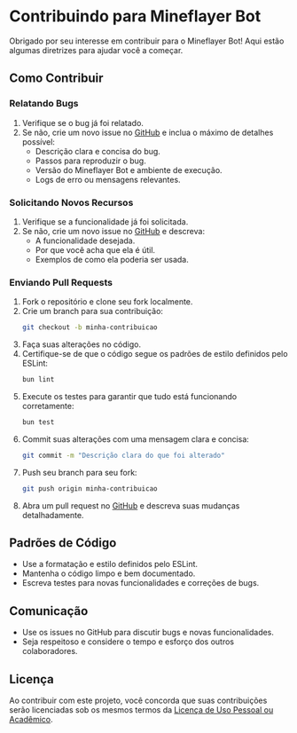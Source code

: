 # Contribuindo para Mineflayer Bot

Obrigado por seu interesse em contribuir para o Mineflayer Bot!
Aqui estão algumas diretrizes para ajudar você a começar.

## Como Contribuir

### Relatando Bugs

1. Verifique se o bug já foi relatado.
2. Se não, crie um novo issue no [GitHub](https://github.com/JobsonMarinho/estudo-mineflayer-bun/issues) e inclua o máximo de detalhes possível:
   - Descrição clara e concisa do bug.
   - Passos para reproduzir o bug.
   - Versão do Mineflayer Bot e ambiente de execução.
   - Logs de erro ou mensagens relevantes.

### Solicitando Novos Recursos

1. Verifique se a funcionalidade já foi solicitada.
2. Se não, crie um novo issue no [GitHub](https://github.com/JobsonMarinho/estudo-mineflayer-bun/issues) e descreva:
   - A funcionalidade desejada.
   - Por que você acha que ela é útil.
   - Exemplos de como ela poderia ser usada.

### Enviando Pull Requests

1. Fork o repositório e clone seu fork localmente.
2. Crie um branch para sua contribuição:
   ```bash
   git checkout -b minha-contribuicao
   ```
3. Faça suas alterações no código.
4. Certifique-se de que o código segue os padrões de estilo definidos pelo ESLint:
   ```bash
   bun lint
   ```
5. Execute os testes para garantir que tudo está funcionando corretamente:
   ```bash
   bun test
   ```
6. Commit suas alterações com uma mensagem clara e concisa:
   ```bash
   git commit -m "Descrição clara do que foi alterado"
   ```
7. Push seu branch para seu fork:
   ```bash
   git push origin minha-contribuicao
   ```
8. Abra um pull request no [GitHub](https://github.com/JobsonMarinho/estudo-mineflayer-bun/pulls) e descreva suas mudanças detalhadamente.

## Padrões de Código

- Use a formatação e estilo definidos pelo ESLint.
- Mantenha o código limpo e bem documentado.
- Escreva testes para novas funcionalidades e correções de bugs.

## Comunicação

- Use os issues no GitHub para discutir bugs e novas funcionalidades.
- Seja respeitoso e considere o tempo e esforço dos outros colaboradores.

## Licença

Ao contribuir com este projeto, você concorda que suas contribuições serão licenciadas sob os mesmos termos da [Licença de Uso Pessoal ou Acadêmico](LICENSE).
